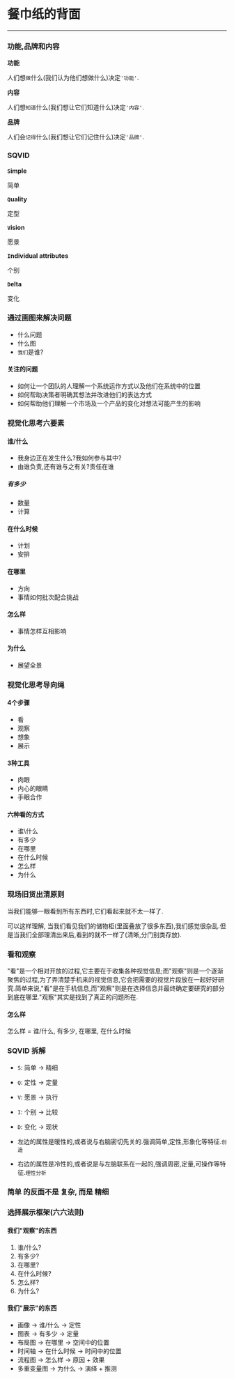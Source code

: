 # 餐巾纸的背面

---

### 功能,品牌和内容

**功能**

人们想`做`什么(我们认为他们想做什么)决定`'功能'`.

**内容**

人们想`知道`什么(我们想让它们知道什么)决定`'内容'`.

**品牌**

人们会`记得`什么(我们想让它们记住什么)决定`'品牌'`.

### SQVID

**`S`imple**

简单

**`Q`uality**

定型

**`V`ision**

愿景

**`I`ndividual attributes**

个别

**`D`elta**

变化

### 通过画图来解决问题

* 什么问题 
* 什么图
* `我们`是谁?

#### 关注的问题

* 如何让一个团队的人理解一个系统运作方式以及他们在系统中的位置
* 如何帮助决策者明确其想法并改进他们的表达方式
* 如何帮助他们理解一个市场及一个产品的变化对想法可能产生的影响

### 视觉化思考六要素

#### 谁/什么

* 我身边正在发生什么?我如何参与其中?
* 由谁负责,还有谁与之有关?责任在谁

##### 有多少

* 数量
* 计算

#### 在什么时候

* 计划
* 安排

#### 在哪里

* 方向
* 事情如何批次配合挑战

#### 怎么样

* 事情怎样互相影响

#### 为什么

* 展望全景


### 视觉化思考导向绳

#### 4个步骤

* 看
* 观察
* 想象
* 展示

#### 3种工具

* 肉眼
* 内心的眼睛
* 手眼合作

#### 六种看的方式

* 谁\什么
* 有多少
* 在哪里
* 在什么时候
* 怎么样
* 为什么

### 现场旧货出清原则

当我们能够一眼看到所有东西时,它们看起来就不太一样了.

可以这样理解, 当我们看见我们的储物柜(里面叠放了很多东西),我们感觉很杂乱.但是当我们全部理清出来后,看到的就不一样了(清晰,分门别类存放).

### **看**和**观**察

"看"是一个相对开放的过程,它主要在于收集各种视觉信息;而"观察"则是一个逐渐聚焦的过程,为了弄清楚手机来的视觉信息,它会把需要的视觉片段放在一起好好研究.简单来说,"看"是在手机信息,而"观察"则是在选择信息并最终确定要研究的部分到底在哪里."观察"其实是找到了真正的问题所在.

#### 怎么样

怎么样 = 谁/什么, 有多少, 在哪里, 在什么时候

### SQVID 拆解

* `S`: 简单 -> 精细
* `Q`: 定性 -> 定量
* `V`: 愿景 -> 执行
* `I`: 个别 -> 比较
* `D`: 变化 -> 现状

* 左边的属性是暖性的,或者说与右脑密切先关的.强调简单,定性,形象化等特征.`创造`
* 右边的属性是冷性的,或者说是与左脑联系在一起的,强调周密,定量,可操作等特征.`理性分析`

### 简单 的反面不是 复杂, 而是 精细

### 选择展示框架(六六法则)

#### 我们"观察"的东西

1. 谁/什么?
2. 有多少?
3. 在哪里?
4. 在什么时候?
5. 怎么样?
6. 为什么?

#### 我们"展示"的东西

* 画像 -> 谁/什么 -> 定性
* 图表 -> 有多少 -> 定量
* 布局图 -> 在哪里 -> 空间中的位置
* 时间轴 -> 在什么时候 -> 时间中的位置
* 流程图 -> 怎么样 -> 原因 + 效果
* 多重变量图 -> 为什么 -> 演绎 + 推测

